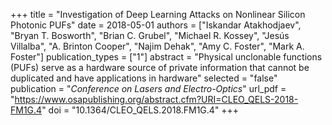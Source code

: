 +++
title = "Investigation of Deep Learning Attacks on Nonlinear Silicon Photonic PUFs"
date = 2018-05-01
authors = ["Iskandar Atakhodjaev", "Bryan T. Bosworth", "Brian C. Grubel", "Michael R. Kossey", "Jesús Villalba", "A. Brinton Cooper", "Najim Dehak", "Amy C. Foster", "Mark A. Foster"]
publication_types = ["1"]
abstract = "Physical unclonable functions (PUFs) serve as a hardware source of private information that cannot be duplicated and have applications in hardware"
selected = "false"
publication = "*Conference on Lasers and Electro-Optics*"
url_pdf = "https://www.osapublishing.org/abstract.cfm?URI=CLEO_QELS-2018-FM1G.4"
doi = "10.1364/CLEO_QELS.2018.FM1G.4"
+++

